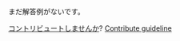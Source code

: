 
まだ解答例がないです。

[コントリビュートしませんか](https://github.com/BFEdev/BFE.dev-solutions/blob/main/react/useisfirstrender_ja.md)?  [Contribute guideline](https://github.com/BFEdev/BFE.dev-solutions#how-to-contribute)
